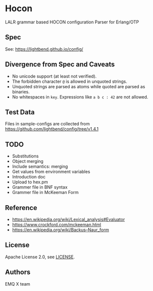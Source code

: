 # Hocon

LALR grammar based HOCON configuration Parser for Erlang/OTP

## Spec

See: https://lightbend.github.io/config/

## Divergence from Spec and Caveats

- No unicode support (at least not verified).
- The forbidden character `@` is allowed in unquoted strings.
- Unquoted strings are parsed as atoms while quoted are parsed as binaries.
- No whitespaces in `key`. Expressions like `a b c : 42` are not allowed.

## Test Data

Files in sample-configs are collected from https://github.com/lightbend/config/tree/v1.4.1

## TODO

- Substitutions
- Object merging
- Include semantics: merging
- Get values from environment variables
- Introduction doc
- Upload to hex.pm
- Grammer file in BNF syntax
- Grammer file in McKeeman Form

## Reference

- https://en.wikipedia.org/wiki/Lexical_analysis#Evaluator
- https://www.crockford.com/mckeeman.html
- https://en.wikipedia.org/wiki/Backus–Naur_form

## License

Apache License 2.0, see [LICENSE](./LICENSE).

## Authors

EMQ X team

